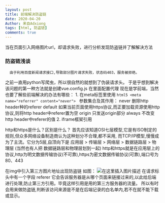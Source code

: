 ```yaml
---
layout: post
title: 前端解决防盗链
date: 2020-04-20
Author: 来自Adxiong
tags: [html, 防盗链]
comments: true
---
```

当在页面引入网络图片url，却请求失败，进行分析发现防盗链并了解解决方法
<!-- more -->

###  防盗链浅谈
      由于利用百度新闻请求接口,导致部分图片请求失败，状态码403，服务被拒绝。
  之前一直用python写爬虫，所以很自然的就想到了伪装请求头。
  于是乎想到解决该问题的第一种方法就是创建vue.config.js 在里面配置代理
  现在是学前端，当然也要了解些前端解决的办法有哪些：
    1.  在meta标签里使用
      ```html5
        <meta name="referrer" content="never">
      ```
      参数集合及其作用：
        never      删除http header种的referer
        default    如果当前页面使用https协议,而正要加载资源使用http协议,则将http header中referer置为空
        origin     只发送origin部分
        always     不改变http header中referer的值
    2.  iframe框架引用
  
  http和https是什么？区别是什么？
      首先应该知道OSI七层模型,它是有ISO制定的规则,但众多网络设备制造商认为这种划分不合理,都不采用,
    而TCP/IP模型,慢慢成为了主流。它分为5层,自顶向下是
                应用层 > 传输层 > 网络层 > 数据链路层 > 物理层  (当然也有人把 数据链路层和物理层划到一起)
    http和https就是在应用层上的协议,http为明文数据传输协议(不可靠),https为密文数据传输协议(可靠),端口号为80、443

  在img中引入第三方图片地址出现防盗链
  如图：
    ![在这里插入图片描述](https://img-blog.csdnimg.cn/20200420201348821.png?x-oss-process=image/watermark,type_ZmFuZ3poZW5naGVpdGk,shadow_10,text_aHR0cHM6Ly9ibG9nLmNzZG4ubmV0L3FxXzIxNDg0OTM1,size_16,color_FFFFFF,t_70)
  在请求标头中有一个字段 referer 它会告诉服务器是从哪个页面来链接过来的,以此给后端进行处理,防止第三方引用。毕竟这样引用是用的第三方服务器的流量。
  所以有时会用来做防盗链,判断该访问来源是不是在后端记录的白名单内,若不在就不能下载或显示。